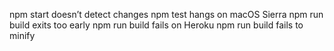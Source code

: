npm start doesn’t detect changes
npm test hangs on macOS Sierra
npm run build exits too early
npm run build fails on Heroku
npm run build fails to minify
